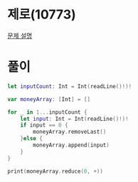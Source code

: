 # 제로(10773)
[문제 설명](https://www.acmicpc.net/problem/10773)

# 풀이
```swift
let inputCount: Int = Int(readLine()!)!

var moneyArray: [Int] = []

for _ in 1...inputCount {
    let input: Int = Int(readLine()!)!
    if input == 0 {
        moneyArray.removeLast()
    }else {
        moneyArray.append(input)
    }
}

print(moneyArray.reduce(0, +))
```
